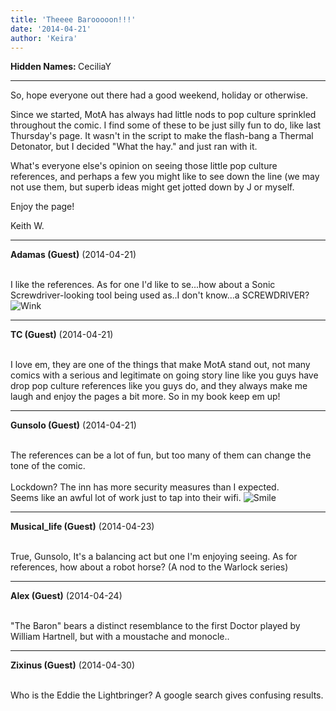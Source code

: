```yaml
---
title: 'Theeee Barooooon!!!'
date: '2014-04-21'
author: 'Keira'
---
```


<p><strong>Hidden Names: </strong>CeciliaY</p><hr><p>So, hope everyone out there had a good weekend, holiday or otherwise.</p><p>Since we started, MotA has always had little nods to pop culture sprinkled throughout the comic. I find some of these to be just silly fun to do, like last Thursday's page. It wasn't in the script to make the flash-bang a Thermal Detonator, but I decided "What the hay." and just ran with it.</p><p>What's everyone else's opinion on seeing those little pop culture references, and perhaps a few you might like to see down the line (we may not use them, but superb ideas might get jotted down by J or myself.</p><p>Enjoy the page!</p><p>Keith W.</p>

---
**Adamas (Guest)** (2014-04-21)

<br> I like the references. As for one I'd like to se...how about a Sonic Screwdriver-looking tool being used as..I don't know...a SCREWDRIVER? <img src="//smilies/wink1.gif" alt="Wink" border="0"><br>

---
**TC (Guest)** (2014-04-21)

<br> I love em, they are one of the things that make MotA stand out, not many comics with a serious and legitimate on going story line like you guys have drop pop culture references like you guys do, and they always make me laugh and enjoy the pages a bit more. So in my book keep em up!

---
**Gunsolo (Guest)** (2014-04-21)

<br> The references can be a lot of fun, but too many of them can change the tone of the comic.<br><br>Lockdown? The inn has more security measures than I expected.<br>Seems like an awful lot of work just to tap into their wifi. <img src="//smilies/smile.gif" alt="Smile" border="0"><br>

---
**Musical_life (Guest)** (2014-04-23)

<br> True, Gunsolo, It's a balancing act but one I'm enjoying seeing. As for references, how about a robot horse? (A nod to the Warlock series)

---
**Alex (Guest)** (2014-04-24)

<br> "The Baron" bears a distinct resemblance to the first Doctor played by William Hartnell, but with a moustache and monocle..

---
**Zixinus (Guest)** (2014-04-30)

<br> Who is the Eddie the Lightbringer? A google search gives confusing results. <br>

